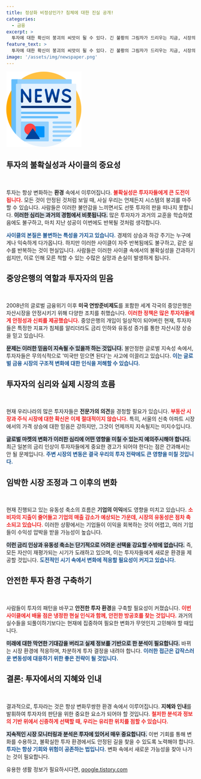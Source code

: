 ```yaml
---
title: 정상화 비정상인가? 침체에 대한 진실 공개!
categories:
  - 금융
excerpt: >
  투자에 대한 확신이 붕괴의 씨앗이 될 수 있다. 긴 불황의 그림자가 드리우는 지금, 시장의 변화에 경각심을 가져야 할 때다. 안전한 방공호를 찾아야 할 시점이 다가온다.
feature_text: >
  투자에 대한 확신이 붕괴의 씨앗이 될 수 있다. 긴 불황의 그림자가 드리우는 지금, 시장의 변화에 경각심을 가져야 할 때다. 안전한 방공호를 찾아야 할 시점이 다가온다.
image: '/assets/img/newspaper.png'
---
```


<p><img src="/assets/img/newspaper.png" alt="kimp 속보" /></p>

<h2 data-ke-size="size26">투자의 불확실성과 사이클의 중요성</h2>

<p data-ke-size="size16">&nbsp;</p>  

<p>투자는 항상 변화하는 <b>환경</b> 속에서 이루어집니다. <b><span style="color: #ee2323;">불확실성은 투자자들에게 큰 도전이 됩니다.</span></b> 모든 것이 안정된 것처럼 보일 때, 사실 우리는 언제든지 시스템의 붕괴를 마주할 수 있습니다. 사람들은 이러한 불안감을 느끼면서도 선뜻 투자의 판을 떠나지 못합니다. <b><span style="background-color: #21538527;">이러한 심리는 과거의 경험에서 비롯됩니다.</span></b> 많은 투자자가 과거의 교훈을 학습하였음에도 불구하고, 마치 지난 성공이 이번에도 반복될 것처럼 생각합니다. </p>

<p><b><span style="color: #1a5490;">사이클의 본질은 불변하는 특성을 가지고 있습니다.</span></b> 경제의 상승과 하강 주기는 누구에게나 익숙하게 다가옵니다. 하지만 이러한 사이클이 자주 반복됨에도 불구하고, 같은 실수를 반복하는 것이 현실입니다. 사람들은 이러한 사이클 속에서의 불확실성을 간과하기 쉽지만, 이로 인해 모른 척할 수 있는 수많은 실망과 손실이 발생하게 됩니다.</p>

<h2 data-ke-size="size26">중앙은행의 역할과 투자자의 믿음</h2>

<p data-ke-size="size16">&nbsp;</p>  

<p>2008년의 글로벌 금융위기 이후 <b>미국 연방준비제도</b>를 포함한 세계 각국의 중앙은행은 자산시장을 안정시키기 위해 다양한 조치를 취했습니다. <b><span style="color: #ee2323;">이러한 정책은 많은 투자자들에게 안정성과 신뢰를 제공했습니다.</span></b> 중앙은행의 개입이 일상적이 되어버린 현재, 투자자들은 특정한 지표가 침체를 알리더라도 금리 인하와 유동성 증가를 통한 자산시장 상승을 믿고 있습니다.</p>

<p><b><span style="background-color: #21538527;">문제는 이러한 믿음이 지속될 수 있을까 하는 것입니다.</span></b> 불안정한 글로벌 지속성 속에서, 투자자들은 무의식적으로 '미국만 믿으면 된다'는 사고에 이끌리고 있습니다. <b><span style="color: #1a5490;">이는 글로벌 금융 시장의 구조적 변화에 대한 인식을 저해할 수 있습니다.</span></b></p>

<h2 data-ke-size="size26">투자자의 심리와 실제 시장의 흐름</h2>

<p data-ke-size="size16">&nbsp;</p>  

<p>현재 우리나라의 많은 투자자들은 <b>전문가의 의견</b>을 경청할 필요가 있습니다. <b><span style="color: #ee2323;">부동산 시장과 주식 시장에 대한 확신은 이제 절대적이지 않습니다.</span></b> 특히, 서울의 신축 아파트 시장에서의 가격 상승에 대한 믿음은 강하지만, 그것이 언제까지 지속될지는 미지수입니다.</p>

<p><b><span style="background-color: #21538527;">글로벌 마켓의 변화가 이러한 심리에 어떤 영향을 미칠 수 있는지 예의주시해야 합니다.</span></b> 최근 일본의 금리 인상이 투자자들에게 중요한 경고가 되어야 한다는 점은 간과해서는 안 될 문제입니다. <b><span style="color: #1a5490;">주변 시장의 변동은 결국 우리의 투자 전략에도 큰 영향을 미칠 것입니다.</span></b></p>

<h2 data-ke-size="size26">임박한 시장 조정과 그 이후의 변화</h2>

<p data-ke-size="size16">&nbsp;</p>  

<p>현재 진행되고 있는 유동성 축소의 흐름은 <b>기업의 이익</b>에도 영향을 미치고 있습니다. <b><span style="color: #ee2323;">소비자의 지출이 줄어들고 기업의 매출 감소가 예상되는 가운데, 시장의 유동성은 점차 축소되고 있습니다.</span></b> 이러한 상황에서는 기업들이 이익을 회복하는 것이 어렵고, 여러 기업들이 수익성 압박을 받을 가능성이 높습니다.</p>

<p><b><span style="background-color: #21538527;">이런 금리 인상과 유동성 축소는 단기적으로 어려운 선택을 강요할 수밖에 없습니다.</span></b> 즉, 모든 자산이 재평가되는 시기가 도래하고 있으며, 이는 투자자들에게 새로운 환경을 제공할 것입니다. <b><span style="color: #1a5490;">도전적인 시기 속에서 변화에 적응할 필요성이 커지고 있습니다.</span></b></p>

<h2 data-ke-size="size26">안전한 투자 환경 구축하기</h2>

<p data-ke-size="size16">&nbsp;</p>  

<p>사람들이 투자의 패턴을 바꾸고 <b>안전한 투자 환경</b>을 구축할 필요성이 커졌습니다. <b><span style="color: #ee2323;">이번 사이클에서 배울 점은 냉정한 현실 인식과 함께, 안전한 방공호를 찾는 것입니다.</span></b> 과거의 실수들을 되풀이하기보다는 현재에 집중하여 필요한 변화가 무엇인지 고민해야 할 때입니다.</p>

<p><b><span style="background-color: #21538527;">미래에 대한 막연한 기대감을 버리고 실제 정보를 기반으로 한 분석이 필요합니다.</span></b> 바뀌는 시장 환경에 적응하며, 차분하게 투자 결정을 내려야 합니다. <b><span style="color: #1a5490;">이러한 접근은 갑작스러운 변동성에 대응하기 위한 좋은 전략이 될 것입니다.</span></b></p>

<h2 data-ke-size="size26">결론: 투자에서의 지혜와 인내</h2>

<p data-ke-size="size16">&nbsp;</p>  

<p>결과적으로, 투자라는 것은 항상 변화무쌍한 환경 속에서 이루어집니다. <b>지혜와 인내</b>를 발휘하여 투자자의 판단을 위한 중요한 요소가 되어야 할 것입니다. <b><span style="color: #ee2323;">철저한 분석과 정보의 기반 위에서 신중하게 선택할 때, 우리는 유리한 위치를 점할 수 있습니다.</span></b></p>

<p><b><span style="background-color: #21538527;">지속적인 시장 모니터링과 분석은 투자에 있어서 매우 중요합니다.</span></b> 이번 기회를 통해 변화를 수용하고, 불확실한 투자 환경에서도 안정된 길을 찾을 수 있도록 노력해야 합니다. <b><span style="color: #1a5490;">투자는 항상 기회와 위험이 공존하는 법입니다.</span></b> 변화 속에서 새로운 가능성을 찾아 나가는 것이 필요합니다.  </p>
유용한 생활 정보가 필요하시다면, <a href="https://qoogle.tistory.com" rel="dofollow">qoogle.tistory.com</a>


